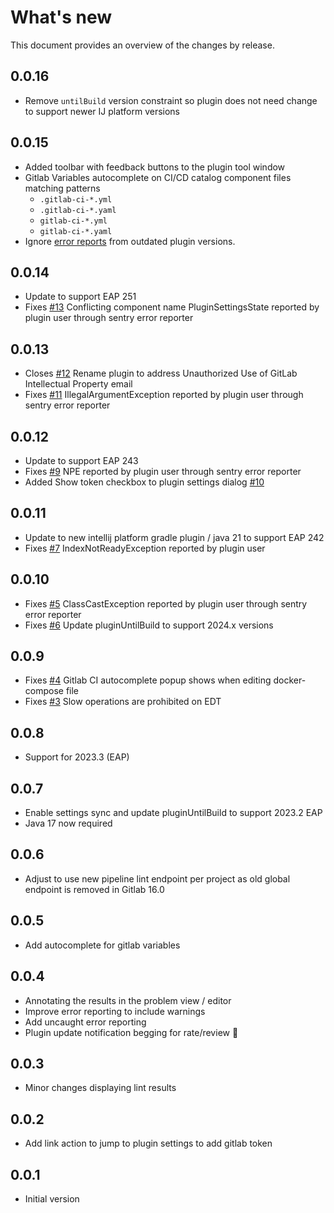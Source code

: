 What&apos;s new
=====
This document provides an overview of the changes by release.

0.0.16
------

- Remove `untilBuild` version constraint so plugin does not need change to support newer IJ platform versions

0.0.15
------

- Added toolbar with feedback buttons to the plugin tool window
- Gitlab Variables autocomplete on CI/CD catalog component files matching patterns
    * `.gitlab-ci-*.yml`
    * `.gitlab-ci-*.yaml`
    * `gitlab-ci-*.yml`
    * `gitlab-ci-*.yaml`
- Ignore [error reports](https://plugins.jetbrains.com/plugin/19972-ci-pipeline-lint/docs/feedback.html#automatic-error-reporting) from outdated plugin versions.


0.0.14
------

- Update to support EAP 251
- Fixes [\#13](https://gitlab.com/pablomxnl/gitlab-yaml-pipeline-lint/issues/13) Conflicting component name PluginSettingsState reported by plugin user through sentry error reporter

0.0.13
------

- Closes [\#12](https://gitlab.com/pablomxnl/gitlab-yaml-pipeline-lint/-/issues/12) Rename plugin to address Unauthorized Use of GitLab Intellectual Property email
- Fixes [\#11](https://gitlab.com/pablomxnl/gitlab-yaml-pipeline-lint/-/issues/11) IllegalArgumentException reported by plugin user through sentry error reporter

0.0.12
------

- Update to support EAP 243
- Fixes [\#9](https://gitlab.com/pablomxnl/gitlab-yaml-pipeline-lint/-/issues/9) NPE reported by plugin user through sentry error reporter
- Added Show token checkbox to plugin settings dialog [\#10](https://gitlab.com/pablomxnl/gitlab-yaml-pipeline-lint/-/issues/10)

0.0.11
------
- Update to new intellij platform gradle plugin / java 21 to support EAP 242
- Fixes [\#7](https://gitlab.com/pablomxnl/gitlab-yaml-pipeline-lint/-/issues/7) IndexNotReadyException reported by plugin user

0.0.10
------

- Fixes [\#5](https://gitlab.com/pablomxnl/gitlab-yaml-pipeline-lint/-/issues/5) ClassCastException reported by plugin user through sentry error reporter
- Fixes [\#6](https://gitlab.com/pablomxnl/gitlab-yaml-pipeline-lint/-/issues/6) Update pluginUntilBuild to support 2024.x versions

0.0.9
------

- Fixes [\#4](https://gitlab.com/pablomxnl/gitlab-yaml-pipeline-lint/-/issues/4) Gitlab CI autocomplete popup shows when editing docker-compose file
- Fixes [\#3](https://gitlab.com/pablomxnl/gitlab-yaml-pipeline-lint/-/issues/3) Slow operations are prohibited on EDT

0.0.8
------

- Support for 2023.3 (EAP)

0.0.7
------

- Enable settings sync and update pluginUntilBuild to support 2023.2 EAP
- Java 17 now required

0.0.6
------

- Adjust to use new pipeline lint endpoint per project as old global endpoint is removed in Gitlab 16.0

0.0.5
------

- Add autocomplete for gitlab variables

0.0.4
------

- Annotating the results in the problem view / editor
- Improve error reporting to include warnings
- Add uncaught error reporting
- Plugin update notification begging for rate/review 🤣

0.0.3
------

- Minor changes displaying lint results

0.0.2
------

- Add link action to jump to plugin settings to add gitlab token

0.0.1
------

- Initial version
